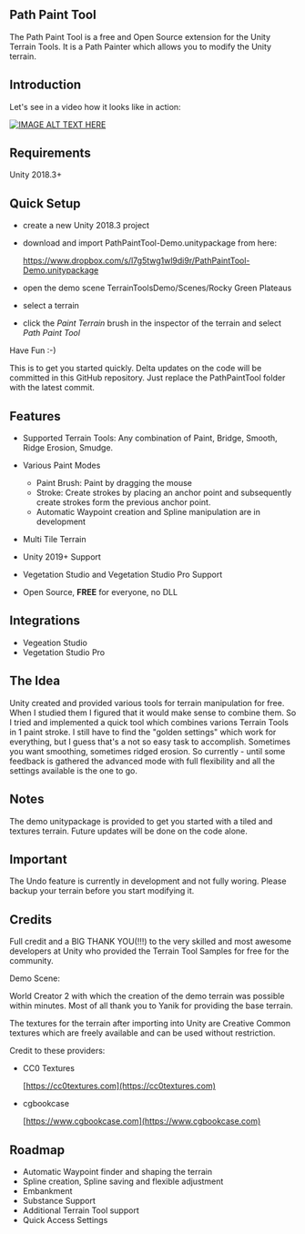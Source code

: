 

## **Path Paint Tool**

The Path Paint Tool is a free and Open Source extension for the Unity Terrain Tools. It is a Path Painter which allows you to modify the Unity terrain.


## Introduction

Let's see in a video how it looks like in action:

[![IMAGE ALT TEXT HERE](https://img.youtube.com/vi/K_XxgpzNZxc/0.jpg)](https://www.youtube.com/watch?v=K_XxgpzNZxc)
 
## Requirements

Unity 2018.3+

## Quick Setup

* create a new Unity 2018.3 project
* download and import PathPaintTool-Demo.unitypackage from here:

   https://www.dropbox.com/s/l7g5twg1wl9di9r/PathPaintTool-Demo.unitypackage
   
* open the demo scene TerrainToolsDemo/Scenes/Rocky Green Plateaus
* select a terrain
* click the *Paint Terrain* brush in the inspector of the terrain and select *Path Paint Tool*

Have Fun :-)

This is to get you started quickly. Delta updates on the code will be committed in this GitHub repository. Just replace the PathPaintTool folder with the latest commit.

## Features
- Supported  Terrain Tools:
Any combination of Paint, Bridge, Smooth, Ridge Erosion, Smudge.

 - Various Paint Modes
 
   * Paint Brush: Paint by dragging the mouse
   * Stroke: Create strokes by placing an anchor point and subsequently create strokes form the previous anchor point.
   * Automatic Waypoint creation and Spline manipulation are in development
   
- Multi Tile Terrain
- Unity 2019+ Support
- Vegetation Studio and Vegetation Studio Pro Support
- Open Source, **FREE** for everyone, no DLL
 
## Integrations

 - Vegeation Studio 
 - Vegetation Studio Pro 
## The Idea

Unity created and provided various tools for terrain manipulation for free. When I studied them I figured that it would make sense to combine them. So I tried and implemented a quick tool which combines varions Terrain Tools in 1 paint stroke. I still have to find the "golden settings" which work for everything, but I guess that's a not so easy task to accomplish. Sometimes you want smoothing, sometimes ridged erosion. So currently - until some feedback is gathered the advanced mode with full flexibility and all the settings available is the one to go.



## Notes

The demo unitypackage is provided to get you started with a tiled and textures terrain. Future updates will be done on the code alone.

## Important

The Undo feature is currently in development and not fully woring. Please backup your terrain before you start modifying it.

Credits
-------------------------------------
Full credit and a BIG THANK YOU(!!!) to the very skilled and most awesome developers at Unity who provided the Terrain Tool Samples for free for the community.

Demo Scene: 

World Creator 2 with which the creation of the demo terrain was possible within minutes. Most of all thank you to Yanik for providing the base terrain.

The textures for the terrain after importing into Unity are Creative Common textures which are freely available and can be used without restriction. 

Credit to these providers:

* CC0 Textures

	[https://cc0textures.com](https://cc0textures.com)

* cgbookcase

	[https://www.cgbookcase.com](https://www.cgbookcase.com)
	
## Roadmap

* Automatic Waypoint finder and shaping the terrain
* Spline creation, Spline saving and flexible adjustment
* Embankment
* Substance Support
* Additional Terrain Tool support
* Quick Access Settings

